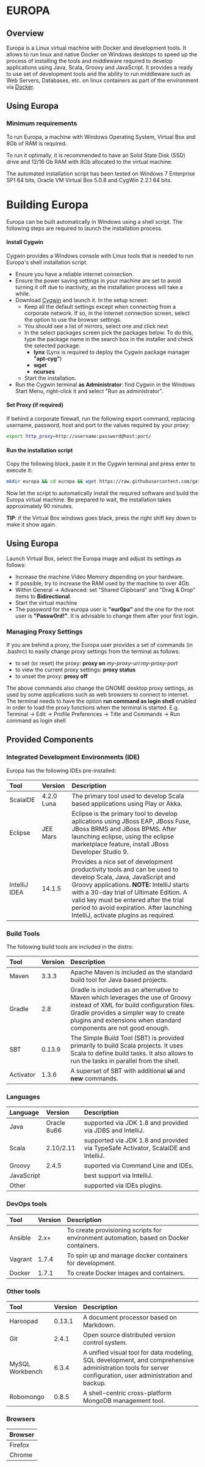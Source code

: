 # EUROPA

## Overview
Europa is a Linux virtual machine with Docker and development tools.
It allows to run linux and native Docker on Windows desktops to speed up the process of installing the tools and middleware required to develop applications using Java, Scala, Groovy and JavaScript. 
It provides a ready to use set of development tools and the ability to run middleware such as Web Servers, Databases, etc. on linux containers as part of the environment via [Docker](https://www.docker.com/whatisdocker).

## Using Europa

### Minimum requirements

To run Europa, a machine with Windows Operating System, Virtual Box and 8Gb of RAM is required.

To run it optimally, it is recommended to have an Solid State Disk (SSD) drive and 12/16 Gb RAM with 8Gb allocated to the virtual machine.

The automated installation script has been tested on Windows 7 Enterprise SP1 64 bits, Oracle VM Virtual Box 5.0.8 and CygWin 2.2.1 64 bits.


# Building Europa

Europa can be built automatically in Windows using a shell script.
The following steps are required to launch the installation process.

#### Install Cygwin

Cygwin provides a Windows console with Linux tools that is needed to run Europa's shell installation script.

- Ensure you have a reliable internet connection.
- Ensure the power saving settings in your machine are set to avoid turning it off due to inactivity, as the installation process will take a while.
- Download [Cygwin](https://cygwin.com/install.html) and launch it. In the setup screen:
    - Keep all the default settings except when connecting from a corporate network. If so, in the internet connection screen, select the option to use the browser settings.
    - You should see a list of mirrors, select one and click next
    - In the select packages screen pick the packages below.
      To do this, type the package name in the search box in the installer and check the selected package. 
        - **lynx** (Lynx is required to deploy the Cygwin package manager **"apt-cyg"**)
        - **wget** 
        - **ncurses**
    - Start the installation.
- Run the Cygwin terminal **as Administrator**: find Cygwin in the Windows Start Menu, right-click it and select "Run as administrator".

#### Set Proxy (if required)

If behind a corporate firewall, run the following export command, replacing username, password, host and port to the values required by your proxy:

```sh
export http_proxy=http://username:password@host:port/
```

#### Run the installation script

Copy the following block, paste it in the Cygwin terminal and press enter to execute it:

```sh  
mkdir europa && cd europa && wget https://raw.githubusercontent.com/gatblau/europa/master/europa.sh && sh europa.sh
```

Now let the script to automatically install the required software and build the Europa virtual machine.
Be prepared to wait, the installation takes approximately 90 minutes.

**TIP**: if the Virtual Box windows goes black, press the right shift key down to make it show again.

## Using Europa

Launch Virtual Box, select the Europa image and adjust its settings as follows:

- Increase the machine Video Memory depending on your hardware.
- If possible, try to increase the RAM used by the machine to over 4Gb.
- Within General -> Advanced: set "Shared Clipboard" and "Drag & Drop" items to **Bidirectional**.
- Start the virtual machine
- The password for the europa user is **"eur0pa"** and the one for the root user is **"Passw0rd!"**.
  It is advisable to change them after your first login.

### Managing Proxy Settings
If you are behind a proxy, the Europa user provides a set of commands (in .bashrc) to easily change proxy settings from the terminal as follows:

- to set (or reset) the proxy: **proxy on** *my-proxy-uri:my-proxy-port*
- to view the current proxy settings: **proxy status**
- to unset the proxy: **proxy off** 

The above commands also change the GNOME desktop proxy settings, as used by some applications such as web browsers to connect to internet.
The terminal needs to have the option **run command as login shell** enabled in order to load the proxy functions when the terminal is started.
E.g. Terminal -> Edit -> Profile Preferences -> Title and Commands -> Run command as login shell

## Provided Components
### Integrated Development Environments (IDE)

Europa has the following IDEs pre-installed:

| Tool | Version |  Description |
|:-----|:------------|:------------|
| ScalaIDE | 4.2.0 Luna | The primary tool used to develop Scala based applications using Play or Akka.|
| Eclipse| JEE Mars | Eclipse is the primary tool to develop aplications using JBoss EAP, JBoss Fuse, JBoss BRMS and JBoss BPMS. After launching eclipse, using the eclipse marketplace feature, install JBoss Developer Studio 9. |
| IntelliJ IDEA| 14.1.5 | Provides a nice set of development productivity tools and can be used to develop Scala, Java, JavaScript and Groovy applications. **NOTE:** IntelliJ starts with a 30-day trial of Ultimate Edition. A valid key must be entered after the trial period to avoid expiration. After launching IntelliJ, activate plugins as required.|

### Build Tools

The following build tools are included in the distro:

| Tool | Version | Description |
|:-----|:------------|:------------|
| Maven | 3.3.3 | Apache Maven is included as the standard build tool for Java based projects. |
| Gradle | 2.8 | Gradle is included as an alternative to Maven which leverages the use of Groovy instead of XML for build configuration files. Gradle provides a simpler way to create plugins and extensions when standard components are not good enough.|
|SBT| 0.13.9 | The Simple Build Tool (SBT) is provided primarily to build Scala projects. It uses Scala to define build tasks. It also allows to run the tasks in parallel from the shell.|
|Activator| 1.3.6 | A superset of SBT with additional **ui** and **new** commands.|

### Languages
| Language | Version | Description |
|:---------|:------------|:------------|
| Java | Oracle 8u66 | supported via JDK 1.8 and provided via JDBS and IntelliJ. |
| Scala| 2.10/2.11 | supported via JDK 1.8 and provided via TypeSafe Activator, ScalaIDE and IntelliJ. |
| Groovy | 2.4.5 | suported via Command Line and IDEs.|
| JavaScript|   |best support via IntelliJ.|
|Other|   | supported via IDEs plugins.|

### DevOps tools
| Tool | Version | Description |
|:-----|:------------|:------------|
|Ansible| 2.x+ | To create provisioning scripts for environment automation, based on Docker containers. |
|Vagrant| 1.7.4 | To spin up and manage docker containers for development. |
|Docker| 1.7.1 | To create Docker images and containers. |

### Other tools
| Tool | Version | Description |
|:-----|:------------|:------------|
|Haroopad| 0.13.1 | A document processor based on Markdown. |
|Git|  2.4.1 | Open source distributed version control system. |
|MySQL Workbench| 6.3.4 | A unified visual tool for data modeling, SQL development, and comprehensive administration tools for server configuration, user administration and backup.|
|Robomongo| 0.8.5 | A shell-centric cross-platform MongoDB management tool.|

### Browsers 
| Browser |
|:-----|
|Firefox| 
|Chrome| 

